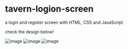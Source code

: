 # tavern-logion-screen
a login and register screen with HTML, CSS and JavaScript

check the design below!

![image](https://github.com/pescivo/tavern-logion-screen/assets/87651996/f57f253a-e70f-4c1d-aa45-b0c5a982094b)
![image](https://github.com/pescivo/tavern-logion-screen/assets/87651996/9586ef4e-8548-49cf-a2c1-bec1a32495bb)
![image](https://github.com/pescivo/tavern-logion-screen/assets/87651996/b69aa8b7-bd11-4520-b260-4451378c9816)
